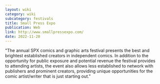 ```yaml
---
layout: wiki
category: wiki
subcategory: festivals
title: Small Press Expo
publication: Web
link: http://www.smallpressexpo.com/
date: 2022-11-20
---
```


"The annual SPX comics and graphic arts festival presents the best and brightest established creators in independent comics. In addition to the opportunity for public exposure and potential revenue the festival provides to attending artists, the event also allows less established to network with publishers and prominent creators, providing unique opportunities for the comic artist/writer that is just starting out."

